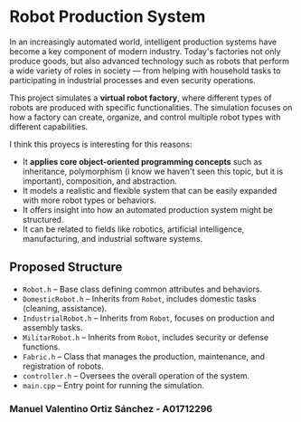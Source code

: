 # Robot Production System

In an increasingly automated world, intelligent production systems have become a key component of modern industry. Today's factories not only produce goods, but also advanced technology such as robots that perform a wide variety of roles in society — from helping with household tasks to participating in industrial processes and even security operations.

This project simulates a **virtual robot factory**, where different types of robots are produced with specific functionalities. The simulation focuses on how a factory can create, organize, and control multiple robot types with different capabilities.

I think this proyecs is interesting for this reasons:

- It **applies core object-oriented programming concepts** such as inheritance, polymorphism (i know we haven't seen this topic, but it is important), composition, and abstraction.
- It models a realistic and flexible system that can be easily expanded with more robot types or behaviors.
- It offers insight into how an automated production system might be structured.
- It can be related to fields like robotics, artificial intelligence, manufacturing, and industrial software systems.

## Proposed Structure

- `Robot.h` – Base class defining common attributes and behaviors.
- `DomesticRobot.h` – Inherits from `Robot`, includes domestic tasks (cleaning, assistance).
- `IndustrialRobot.h` – Inherits from `Robot`, focuses on production and assembly tasks.
- `MilitarRobot.h` – Inherits from `Robot`, includes security or defense functions.
- `Fabric.h` – Class that manages the production, maintenance, and registration of robots.
- `controller.h` – Oversees the overall operation of the system.
- `main.cpp` – Entry point for running the simulation.

### Manuel Valentino Ortiz Sánchez - A01712296
